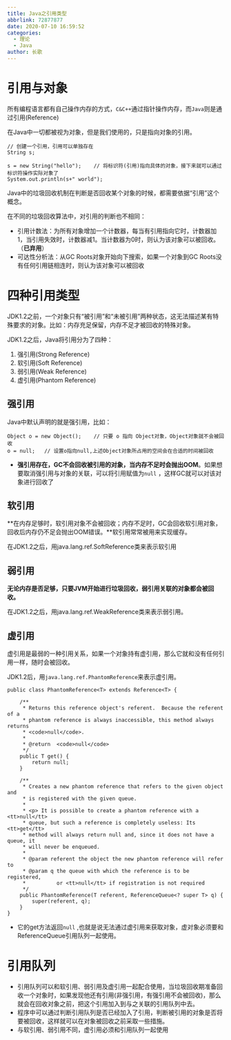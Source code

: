 ```yaml
---
title: Java之引用类型
abbrlink: 72877877
date: 2020-07-10 16:59:52
categories:
  - 理论
  - Java
author: 长歌
---
```


# 引用与对象

所有编程语言都有自己操作内存的方式，`C&C++`通过指针操作内存，而`Java`则是通过引用(Reference)

在Java中一切都被视为对象，但是我们使用的，只是指向对象的引用。

<!-- More -->

```
// 创建一个引用，引用可以单独存在
String s;

s = new String("hello");    // 将标识符(引用)指向具体的对象，接下来就可以通过标识符操作实际对象了
System.out.println(s+" world"); 
```

Java中的垃圾回收机制在判断是否回收某个对象的时候，都需要依据“引用”这个概念。

在不同的垃圾回收算法中，对引用的判断也不相同：

- 引用计数法：为所有对象增加一个计数器，每当有引用指向它时，计数器加1，当引用失效时，计数器减1。当计数器为0时，则认为该对象可以被回收。（**已弃用**）
- 可达性分析法：从GC Roots对象开始向下搜索，如果一个对象到GC Roots没有任何引用链相连时，则认为该对象可以被回收



# 四种引用类型

JDK1.2之前，一个对象只有“被引用”和“未被引用”两种状态，这无法描述某有特殊要求的对象。比如：内存充足保留，内存不足才被回收的特殊对象。

JDK1.2之后，Java将引用分为了四种：

1. 强引用(Strong Reference)
2. 软引用(Soft Reference)
3. 弱引用(Weak Reference)
4. 虚引用(Phantom Reference)

## 强引用

Java中默认声明的就是强引用，比如：

```
Object o = new Object();    // 只要 o 指向 Object对象，Object对象就不会被回收
o = null;   // 设置o指向null,上述Object对象所占用的空间会在合适的时间被回收
```

- **强引用存在，GC不会回收被引用的对象，当内存不足时会抛出OOM**。如果想要取消强引用与对象的关联，可以将引用赋值为`null` ，这样GC就可以对该对象进行回收了



## 软引用

**在内存足够时，软引用对象不会被回收；内存不足时，GC会回收软引用对象，回收后内存仍不足会抛出OOM错误。**软引用常常被用来实现缓存。

在JDK1.2之后，用java.lang.ref.SoftReference类来表示软引用



## 弱引用

**无论内存是否足够，只要JVM开始进行垃圾回收，弱引用关联的对象都会被回收。**

在JDK1.2之后，用java.lang.ref.WeakReference类来表示弱引用。



## 虚引用

虚引用是最弱的一种引用关系，如果一个对象持有虚引用，那么它就和没有任何引用一样，随时会被回收。

JDK1.2后，用`java.lang.ref.PhantomReference`来表示虚引用。

```
public class PhantomReference<T> extends Reference<T> {

    /**
     * Returns this reference object's referent.  Because the referent of a
     * phantom reference is always inaccessible, this method always returns
     * <code>null</code>.
     *
     * @return  <code>null</code>
     */
    public T get() {
        return null;
    }

    /**
     * Creates a new phantom reference that refers to the given object and
     * is registered with the given queue.
     *
     * <p> It is possible to create a phantom reference with a <tt>null</tt>
     * queue, but such a reference is completely useless: Its <tt>get</tt>
     * method will always return null and, since it does not have a queue, it
     * will never be enqueued.
     *
     * @param referent the object the new phantom reference will refer to
     * @param q the queue with which the reference is to be registered,
     *          or <tt>null</tt> if registration is not required
     */
    public PhantomReference(T referent, ReferenceQueue<? super T> q) {
        super(referent, q);
    }
}
```

- 它的get方法返回`null` ,也就是说无法通过虚引用来获取对象，虚对象必须要和ReferenceQueue引用队列一起使用。



# 引用队列

- 引用队列可以和软引用、弱引用及虚引用一起配合使用，当垃圾回收期准备回收一个对象时，如果发现他还有引用(非强引用，有强引用不会被回收)，那么就会在回收对象之前，把这个引用加入到与之关联的引用队列中去。
- 程序中可以通过判断引用队列是否已经加入了引用，判断被引用的对象是否将要被回收，这样就可以在对象被回收之前采取一些措施。
- 与软引用、弱引用不同，虚引用必须和引用队列一起使用